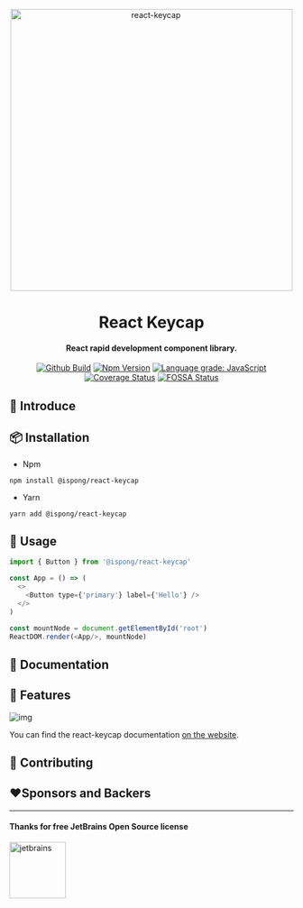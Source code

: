 <p align="center">
  <a href="https://github.com/ispong/react-keycap">
    <img alt="react-keycap" width="500" src="https://gitee.com/ispong/blog-images/raw/master/design/keycap.png">
  </a>
</p>

<h1 align="center">
    React Keycap
</h1>

<h4 align="center">
    React rapid development component library.
</h4>

<div align="center">

[![Github Build](https://github.com/ispong/react-keycap/workflows/%F0%9F%93%A6%20build/badge.svg)](https://github.com/ispong/react-keycap/actions?query=workflow%3A%22%F0%9F%93%A6+build%22)
[![Npm Version](https://img.shields.io/npm/v/@ispong/react-keycap)](https://www.npmjs.com/package/@ispong/react-keycap)
[![Language grade: JavaScript](https://img.shields.io/lgtm/grade/javascript/g/ispong/react-keycap.svg?logo=lgtm&logoWidth=18)](https://lgtm.com/projects/g/ispong/react-keycap/context:javascript)
[![Coverage Status](https://coveralls.io/repos/github/ispong/react-keycap/badge.svg?branch=latest)](https://coveralls.io/github/ispong/react-keycap?branch=latest)
[![FOSSA Status](https://app.fossa.com/api/projects/git%2Bgithub.com%2Fispong%2Freact-keycap.svg?type=shield)](https://app.fossa.com/projects/git%2Bgithub.com%2Fispong%2Freact-keycap?ref=badge_shield)

</div>

## 🐣 Introduce


## 📦 Installation

- Npm

```shell script
npm install @ispong/react-keycap
```

- Yarn

```shell script
yarn add @ispong/react-keycap
```

## 🔨 Usage

```javascript
import { Button } from '@ispong/react-keycap'

const App = () => (
  <>
    <Button type={'primary'} label={'Hello'} />
  </>
)

const mountNode = document.getElementById('root')
ReactDOM.render(<App/>, mountNode)
```

## 📄 Documentation


## 🌈 Features

![img](https://gitee.com/ispong/blog-images/raw/master/design/keycap-feature.png)

You can find the react-keycap documentation [on the website](https://github.com/ispong/react-keycap/wiki).


## 🤝 Contributing

## ❤️Sponsors and Backers

***

#### Thanks for free JetBrains Open Source license

<a href="https://www.jetbrains.com/?from=react-keycap" target="_blank"><img src="https://gitee.com/ispong/blog-images/raw/master/idea/jetbrains-3.png" height="100" alt="jetbrains"/></a>
